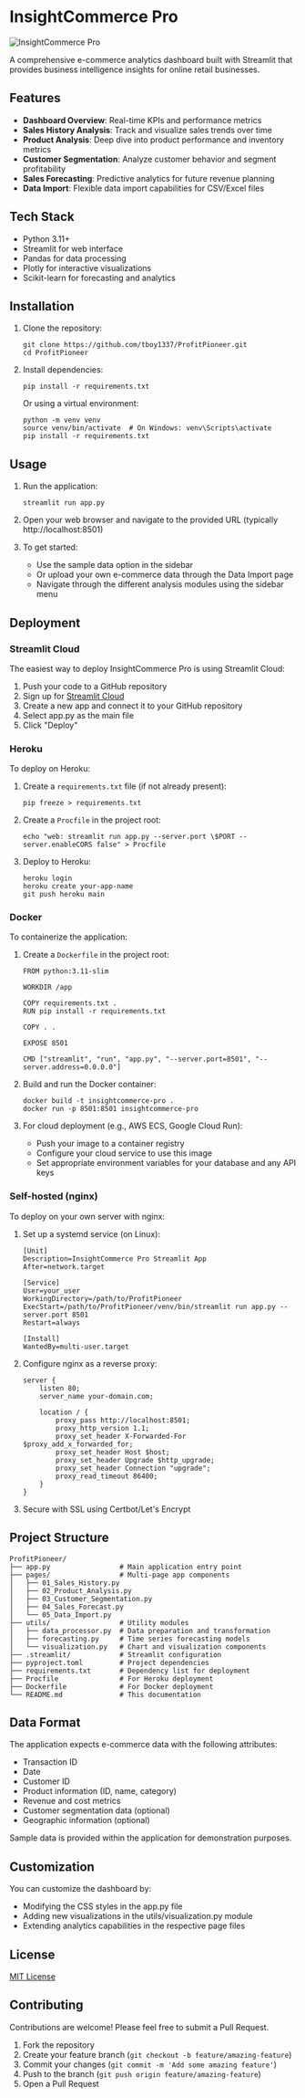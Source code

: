 # InsightCommerce Pro

![InsightCommerce Pro](generated-icon.png)

A comprehensive e-commerce analytics dashboard built with Streamlit that provides business intelligence insights for online retail businesses.

## Features

- **Dashboard Overview**: Real-time KPIs and performance metrics
- **Sales History Analysis**: Track and visualize sales trends over time
- **Product Analysis**: Deep dive into product performance and inventory metrics
- **Customer Segmentation**: Analyze customer behavior and segment profitability
- **Sales Forecasting**: Predictive analytics for future revenue planning
- **Data Import**: Flexible data import capabilities for CSV/Excel files

## Tech Stack

- Python 3.11+
- Streamlit for web interface
- Pandas for data processing
- Plotly for interactive visualizations
- Scikit-learn for forecasting and analytics

## Installation

1. Clone the repository:
   ```
   git clone https://github.com/tboy1337/ProfitPioneer.git
   cd ProfitPioneer
   ```

2. Install dependencies:
   ```
   pip install -r requirements.txt
   ```
   
   Or using a virtual environment:
   ```
   python -m venv venv
   source venv/bin/activate  # On Windows: venv\Scripts\activate
   pip install -r requirements.txt
   ```

## Usage

1. Run the application:
   ```
   streamlit run app.py
   ```

2. Open your web browser and navigate to the provided URL (typically http://localhost:8501)

3. To get started:
   - Use the sample data option in the sidebar
   - Or upload your own e-commerce data through the Data Import page
   - Navigate through the different analysis modules using the sidebar menu

## Deployment

### Streamlit Cloud

The easiest way to deploy InsightCommerce Pro is using Streamlit Cloud:

1. Push your code to a GitHub repository
2. Sign up for [Streamlit Cloud](https://streamlit.io/cloud)
3. Create a new app and connect it to your GitHub repository
4. Select app.py as the main file
5. Click "Deploy"

### Heroku

To deploy on Heroku:

1. Create a `requirements.txt` file (if not already present):
   ```
   pip freeze > requirements.txt
   ```

2. Create a `Procfile` in the project root:
   ```
   echo "web: streamlit run app.py --server.port \$PORT --server.enableCORS false" > Procfile
   ```

3. Deploy to Heroku:
   ```
   heroku login
   heroku create your-app-name
   git push heroku main
   ```

### Docker

To containerize the application:

1. Create a `Dockerfile` in the project root:
   ```
   FROM python:3.11-slim

   WORKDIR /app

   COPY requirements.txt .
   RUN pip install -r requirements.txt

   COPY . .

   EXPOSE 8501

   CMD ["streamlit", "run", "app.py", "--server.port=8501", "--server.address=0.0.0.0"]
   ```

2. Build and run the Docker container:
   ```
   docker build -t insightcommerce-pro .
   docker run -p 8501:8501 insightcommerce-pro
   ```

3. For cloud deployment (e.g., AWS ECS, Google Cloud Run):
   - Push your image to a container registry
   - Configure your cloud service to use this image
   - Set appropriate environment variables for your database and any API keys

### Self-hosted (nginx)

To deploy on your own server with nginx:

1. Set up a systemd service (on Linux):
   ```
   [Unit]
   Description=InsightCommerce Pro Streamlit App
   After=network.target

   [Service]
   User=your_user
   WorkingDirectory=/path/to/ProfitPioneer
   ExecStart=/path/to/ProfitPioneer/venv/bin/streamlit run app.py --server.port 8501
   Restart=always

   [Install]
   WantedBy=multi-user.target
   ```

2. Configure nginx as a reverse proxy:
   ```
   server {
       listen 80;
       server_name your-domain.com;

       location / {
           proxy_pass http://localhost:8501;
           proxy_http_version 1.1;
           proxy_set_header X-Forwarded-For $proxy_add_x_forwarded_for;
           proxy_set_header Host $host;
           proxy_set_header Upgrade $http_upgrade;
           proxy_set_header Connection "upgrade";
           proxy_read_timeout 86400;
       }
   }
   ```

3. Secure with SSL using Certbot/Let's Encrypt

## Project Structure

```
ProfitPioneer/
├── app.py                 # Main application entry point
├── pages/                 # Multi-page app components
│   ├── 01_Sales_History.py
│   ├── 02_Product_Analysis.py
│   ├── 03_Customer_Segmentation.py
│   ├── 04_Sales_Forecast.py
│   └── 05_Data_Import.py
├── utils/                 # Utility modules
│   ├── data_processor.py  # Data preparation and transformation
│   ├── forecasting.py     # Time series forecasting models
│   └── visualization.py   # Chart and visualization components
├── .streamlit/            # Streamlit configuration
├── pyproject.toml         # Project dependencies
├── requirements.txt       # Dependency list for deployment
├── Procfile               # For Heroku deployment
├── Dockerfile             # For Docker deployment
└── README.md              # This documentation
```

## Data Format

The application expects e-commerce data with the following attributes:
- Transaction ID
- Date
- Customer ID
- Product information (ID, name, category)
- Revenue and cost metrics
- Customer segmentation data (optional)
- Geographic information (optional)

Sample data is provided within the application for demonstration purposes.

## Customization

You can customize the dashboard by:
- Modifying the CSS styles in the app.py file
- Adding new visualizations in the utils/visualization.py module
- Extending analytics capabilities in the respective page files

## License

[MIT License](LICENSE)

## Contributing

Contributions are welcome! Please feel free to submit a Pull Request.

1. Fork the repository
2. Create your feature branch (`git checkout -b feature/amazing-feature`)
3. Commit your changes (`git commit -m 'Add some amazing feature'`)
4. Push to the branch (`git push origin feature/amazing-feature`)
5. Open a Pull Request 